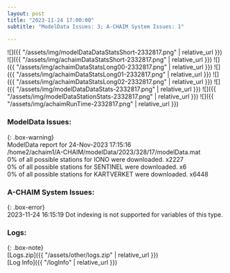 ```yaml
---
layout: post
title: "2023-11-24 17:00:00"
subtitle: "ModelData Issues: 3; A-CHAIM System Issues: 1"

---
```


![]({{ "/assets/img/modelDataDataStatsShort-2332817.png" | relative_url }})
![]({{ "/assets/img/achaimDataStatsShort-2332817.png" | relative_url }})
![]({{ "/assets/img/achaimDataStatsLong00-2332817.png" | relative_url }})
![]({{ "/assets/img/achaimDataStatsLong01-2332817.png" | relative_url }})
![]({{ "/assets/img/achaimDataStatsLong02-2332817.png" | relative_url }})
![]({{ "/assets/img/modelDataDataStats-2332817.png" | relative_url }})
![]({{ "/assets/img/modelDataStationStats-2332817.png" | relative_url }})
![]({{ "/assets/img/achaimRunTime-2332817.png" | relative_url }})


### ModelData Issues:  
  
{: .box-warning}  
 ModelData report for 24-Nov-2023 17:15:16   
 /home2/achaim1/A-CHAIM/modelData/2023/328/17/modelData.mat   
 0% of all possible stations for IONO were downloaded. x2227   
 0% of all possible stations for SENTINEL were downloaded. x6   
 0% of all possible stations for KARTVERKET were downloaded. x6448   
  
### A-CHAIM System Issues:  
  
{: .box-error}  
2023-11-24 16:15:19 Dot indexing is not supported for variables of this type.  

### Logs:  
  
{: .box-note}  
[Logs.zip]({{ "/assets/other/logs.zip" | relative_url }})  
[Log Info]({{ "/logInfo" | relative_url }})  
